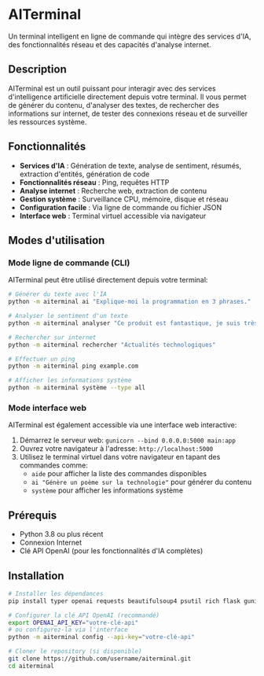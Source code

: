 # AITerminal

Un terminal intelligent en ligne de commande qui intègre des services d'IA, des fonctionnalités réseau et des capacités d'analyse internet.

## Description

AITerminal est un outil puissant pour interagir avec des services d'intelligence artificielle directement depuis votre terminal. Il vous permet de générer du contenu, d'analyser des textes, de rechercher des informations sur internet, de tester des connexions réseau et de surveiller les ressources système.

## Fonctionnalités

- **Services d'IA** : Génération de texte, analyse de sentiment, résumés, extraction d'entités, génération de code
- **Fonctionnalités réseau** : Ping, requêtes HTTP
- **Analyse internet** : Recherche web, extraction de contenu
- **Gestion système** : Surveillance CPU, mémoire, disque et réseau
- **Configuration facile** : Via ligne de commande ou fichier JSON
- **Interface web** : Terminal virtuel accessible via navigateur

## Modes d'utilisation

### Mode ligne de commande (CLI)

AITerminal peut être utilisé directement depuis votre terminal:

```bash
# Générer du texte avec l'IA
python -m aiterminal ai "Explique-moi la programmation en 3 phrases."

# Analyser le sentiment d'un texte
python -m aiterminal analyser "Ce produit est fantastique, je suis très satisfait !" --type sentiment

# Rechercher sur internet
python -m aiterminal rechercher "Actualités technologiques"

# Effectuer un ping
python -m aiterminal ping example.com

# Afficher les informations système
python -m aiterminal système --type all
```

### Mode interface web

AITerminal est également accessible via une interface web interactive:

1. Démarrez le serveur web: `gunicorn --bind 0.0.0.0:5000 main:app`
2. Ouvrez votre navigateur à l'adresse: `http://localhost:5000`
3. Utilisez le terminal virtuel dans votre navigateur en tapant des commandes comme:
   - `aide` pour afficher la liste des commandes disponibles
   - `ai "Génère un poème sur la technologie"` pour générer du contenu
   - `système` pour afficher les informations système

## Prérequis

- Python 3.8 ou plus récent
- Connexion Internet
- Clé API OpenAI (pour les fonctionnalités d'IA complètes)

## Installation

```bash
# Installer les dépendances
pip install typer openai requests beautifulsoup4 psutil rich flask gunicorn

# Configurer la clé API OpenAI (recommandé)
export OPENAI_API_KEY="votre-clé-api"
# ou configurez-la via l'interface
python -m aiterminal config --api-key="votre-clé-api"

# Cloner le repository (si disponible)
git clone https://github.com/username/aiterminal.git
cd aiterminal
